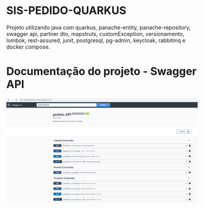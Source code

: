 # SIS-PEDIDO-QUARKUS

Projeto utilizando java com quarkus, panache-entity, panache-repository, swagger api, partner dto, mapstruts, customException, versionamento, lombok, rest-assured, junit, postgresql, pg-admin, keycloak,  rabbitmq e docker compose.


 # Documentação do projeto - Swagger API

 ![Swagger API](https://github.com/thiago-jv/SIS-PEDIDO-QUARKUS/blob/main/swagger.png)
